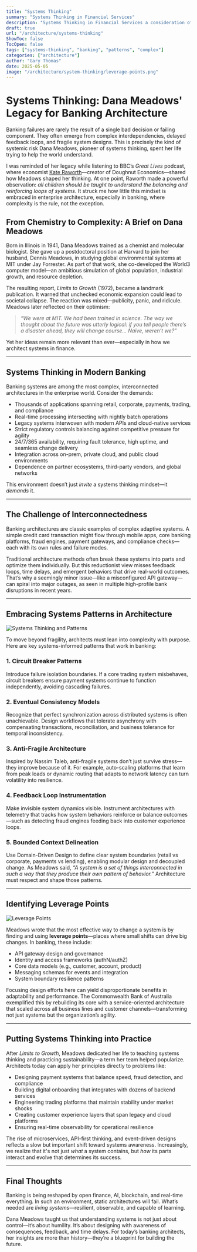 ```yaml
---
title: "Systems Thinking"
summary: "Systems Thinking in Financial Services"
description: "Systems Thinking in Financial Services a consideration of how complex adaptive systems can be applied to banking and financial services"
draft: true
url: "/architecture/systems-thinking"
ShowToc: false
TocOpen: false
tags: ["systems-thinking", "banking", "patterns", "complex"]
categories: ["architecture"]
author: "Gary Thomas"
date: 2025-05-05
image: "/architecture/system-thinking/leverage-points.png"
---
```


# Systems Thinking: Dana Meadows' Legacy for Banking Architecture

Banking failures are rarely the result of a single bad decision or failing component. They often emerge from complex interdependencies, delayed feedback loops, and fragile system designs. This is precisely the kind of systemic risk Dana Meadows, pioneer of systems thinking, spent her life trying to help the world understand.

I was reminded of her legacy while listening to BBC’s *Great Lives* podcast, where economist [Kate Raworth](https://en.wikipedia.org/wiki/Kate_Raworth)—creator of Doughnut Economics—shared how Meadows shaped her thinking. At one point, Raworth made a powerful observation: *all children should be taught to understand the balancing and reinforcing loops of systems*. It struck me how little this mindset is embraced in enterprise architecture, especially in banking, where complexity is the rule, not the exception.

## From Chemistry to Complexity: A Brief on Dana Meadows

Born in Illinois in 1941, Dana Meadows trained as a chemist and molecular biologist. She gave up a postdoctoral position at Harvard to join her husband, Dennis Meadows, in studying global environmental systems at MIT under Jay Forrester. As part of that work, she co-developed the World3 computer model—an ambitious simulation of global population, industrial growth, and resource depletion.

The resulting report, *Limits to Growth* (1972), became a landmark publication. It warned that unchecked economic expansion could lead to societal collapse. The reaction was mixed—publicity, panic, and ridicule. Meadows later reflected on their optimism:  
> *“We were at MIT. We had been trained in science. The way we thought about the future was utterly logical: if you tell people there’s a disaster ahead, they will change course… Naive, weren’t we?”*

Yet her ideas remain more relevant than ever—especially in how we architect systems in finance.

---

## Systems Thinking in Modern Banking

Banking systems are among the most complex, interconnected architectures in the enterprise world. Consider the demands:

- Thousands of applications spanning retail, corporate, payments, trading, and compliance  
- Real-time processing intersecting with nightly batch operations  
- Legacy systems interwoven with modern APIs and cloud-native services  
- Strict regulatory controls balancing against competitive pressure for agility  
- 24/7/365 availability, requiring fault tolerance, high uptime, and seamless change delivery  
- Integration across on-prem, private cloud, and public cloud environments  
- Dependence on partner ecosystems, third-party vendors, and global networks  

This environment doesn’t just *invite* a systems thinking mindset—it *demands* it.

---

## The Challenge of Interconnectedness

Banking architectures are classic examples of complex adaptive systems. A simple credit card transaction might flow through mobile apps, core banking platforms, fraud engines, payment gateways, and compliance checks—each with its own rules and failure modes.

Traditional architecture methods often break these systems into parts and optimize them individually. But this reductionist view misses feedback loops, time delays, and emergent behaviors that drive real-world outcomes. That’s why a seemingly minor issue—like a misconfigured API gateway—can spiral into major outages, as seen in multiple high-profile bank disruptions in recent years.

---

## Embracing Systems Patterns in Architecture

![Systems Thinking and Patterns](/architecture/system-thinking/patterns-in-modern-banking.png)

To move beyond fragility, architects must lean into complexity with purpose. Here are key systems-informed patterns that work in banking:

### 1. Circuit Breaker Patterns

Introduce failure isolation boundaries. If a core trading system misbehaves, circuit breakers ensure payment systems continue to function independently, avoiding cascading failures.

### 2. Eventual Consistency Models

Recognize that perfect synchronization across distributed systems is often unachievable. Design workflows that tolerate asynchrony with compensating transactions, reconciliation, and business tolerance for temporal inconsistency.

### 3. Anti-Fragile Architecture

Inspired by Nassim Taleb, anti-fragile systems don’t just survive stress—they improve because of it. For example, auto-scaling platforms that learn from peak loads or dynamic routing that adapts to network latency can turn volatility into resilience.

### 4. Feedback Loop Instrumentation

Make invisible system dynamics visible. Instrument architectures with telemetry that tracks how system behaviors reinforce or balance outcomes—such as detecting fraud engines feeding back into customer experience loops.

### 5. Bounded Context Delineation

Use Domain-Driven Design to define clear system boundaries (retail vs corporate, payments vs lending), enabling modular design and decoupled change. As Meadows said, *“A system is a set of things interconnected in such a way that they produce their own pattern of behavior.”* Architecture must respect and shape those patterns.

---

## Identifying Leverage Points

![Leverage Points](/architecture/system-thinking/leverage-points.png)

Meadows wrote that the most effective way to change a system is by finding and using **leverage points**—places where small shifts can drive big changes. In banking, these include:

- API gateway design and governance  
- Identity and access frameworks (authN/authZ)  
- Core data models (e.g., customer, account, product)  
- Messaging schemas for events and integration  
- System boundary resilience patterns  

Focusing design efforts here can yield disproportionate benefits in adaptability and performance. The Commonwealth Bank of Australia exemplified this by rebuilding its core with a service-oriented architecture that scaled across all business lines and customer channels—transforming not just systems but the organization’s agility.

---

## Putting Systems Thinking into Practice

After *Limits to Growth*, Meadows dedicated her life to teaching systems thinking and practicing sustainability—a term her team helped popularize. Architects today can apply her principles directly to problems like:

- Designing payment systems that balance speed, fraud detection, and compliance  
- Building digital onboarding that integrates with dozens of backend services  
- Engineering trading platforms that maintain stability under market shocks  
- Creating customer experience layers that span legacy and cloud platforms  
- Ensuring real-time observability for operational resilience  

The rise of microservices, API-first thinking, and event-driven designs reflects a slow but important shift toward systems awareness. Increasingly, we realize that it's not just *what* a system contains, but *how* its parts interact and evolve that determines its success.

---

## Final Thoughts

Banking is being reshaped by open finance, AI, blockchain, and real-time everything. In such an environment, static architectures will fail. What’s needed are *living systems*—resilient, observable, and capable of learning.

Dana Meadows taught us that understanding systems is not just about control—it’s about humility. It’s about designing with awareness of consequences, feedback, and time delays. For today’s banking architects, her insights are more than history—they’re a blueprint for building the future.
